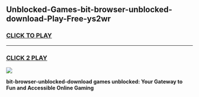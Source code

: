 
## Unblocked-Games-bit-browser-unblocked-download-Play-Free-ys2wr
<h3>
<a href="https://premium76.site?title=bit-browser-unblocked-download&ref=10A">CLICK TO PLAY</a></h3>
<hr>

<h3>
<a href="https://premium76.site?title=bit-browser-unblocked-download&ref=10A">CLICK 2 PLAY</a>
  
</h3>

<a href="https://premium76.site?title=bit-browser-unblocked-download&ref=10A"><img src="https://clearcache.store/games.png"></a>


**bit-browser-unblocked-download games unblocked: Your Gateway to Fun and Accessible Online Gaming**
